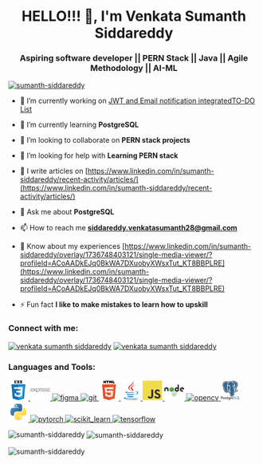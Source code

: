 <h1 align="center">HELLO!!! 👋, I'm Venkata Sumanth Siddareddy</h1>
<h3 align="center">Aspiring software developer || PERN Stack || Java || Agile Methodology || AI-ML</h3>

<p align="left"> <a href="https://github.com/ryo-ma/github-profile-trophy"><img src="https://github-profile-trophy.vercel.app/?username=sumanth-siddareddy" alt="sumanth-siddareddy" /></a> </p>

- 🔭 I’m currently working on [JWT and Email notification integratedTO-DO List](https://github.com/Sumanth-Siddareddy/RealTime_TODO)

- 🌱 I’m currently learning **PostgreSQL**

- 👯 I’m looking to collaborate on **PERN stack projects**

- 🤝 I’m looking for help with **Learning PERN stack**

- 📝 I write articles on [https://www.linkedin.com/in/sumanth-siddareddy/recent-activity/articles/](https://www.linkedin.com/in/sumanth-siddareddy/recent-activity/articles/)

- 💬 Ask me about **PostgreSQL**

- 📫 How to reach me **siddareddy.venkatasumanth28@gmail.com**

- 📄 Know about my experiences [https://www.linkedin.com/in/sumanth-siddareddy/overlay/1736748403121/single-media-viewer/?profileId=ACoAADkEJq0BkWA7DXuobyXWsxTut_KT8BBPLRE](https://www.linkedin.com/in/sumanth-siddareddy/overlay/1736748403121/single-media-viewer/?profileId=ACoAADkEJq0BkWA7DXuobyXWsxTut_KT8BBPLRE)

- ⚡ Fun fact **I like to make mistakes to learn how to upskill**

<h3 align="left">Connect with me:</h3>
<p align="left">
<a href="https://www.linkedin.com/in/sumanth-siddareddy/" target="blank"><img align="center" src="https://raw.githubusercontent.com/rahuldkjain/github-profile-readme-generator/master/src/images/icons/Social/linked-in-alt.svg" alt="venkata sumanth siddareddy" height="30" width="40" /></a>
<a href="https://leetcode.com/u/Sumanth-Siddareddy/" target="blank"><img align="center" src="https://raw.githubusercontent.com/rahuldkjain/github-profile-readme-generator/master/src/images/icons/Social/leet-code.svg" alt="venkata sumanth siddareddy" height="30" width="40" /></a>
<!-- <a href="https://auth.geeksforgeeks.org/user/venkata sumanth siddareddy" target="blank"><img align="center" src="https://raw.githubusercontent.com/rahuldkjain/github-profile-readme-generator/master/src/images/icons/Social/geeks-for-geeks.svg" alt="venkata sumanth siddareddy" height="30" width="40" /></a> -->
</p>

<h3 align="left">Languages and Tools:</h3>
<p align="left"> <a href="https://www.w3schools.com/css/" target="_blank" rel="noreferrer"> <img src="https://raw.githubusercontent.com/devicons/devicon/master/icons/css3/css3-original-wordmark.svg" alt="css3" width="40" height="40"/> </a> <a href="https://expressjs.com" target="_blank" rel="noreferrer"> <img src="https://raw.githubusercontent.com/devicons/devicon/master/icons/express/express-original-wordmark.svg" alt="express" width="40" height="40"/> </a> <a href="https://www.figma.com/" target="_blank" rel="noreferrer"> <img src="https://www.vectorlogo.zone/logos/figma/figma-icon.svg" alt="figma" width="40" height="40"/> </a> <a href="https://git-scm.com/" target="_blank" rel="noreferrer"> <img src="https://www.vectorlogo.zone/logos/git-scm/git-scm-icon.svg" alt="git" width="40" height="40"/> </a> <a href="https://www.w3.org/html/" target="_blank" rel="noreferrer"> <img src="https://raw.githubusercontent.com/devicons/devicon/master/icons/html5/html5-original-wordmark.svg" alt="html5" width="40" height="40"/> </a> <a href="https://www.java.com" target="_blank" rel="noreferrer"> <img src="https://raw.githubusercontent.com/devicons/devicon/master/icons/java/java-original.svg" alt="java" width="40" height="40"/> </a> <a href="https://developer.mozilla.org/en-US/docs/Web/JavaScript" target="_blank" rel="noreferrer"> <img src="https://raw.githubusercontent.com/devicons/devicon/master/icons/javascript/javascript-original.svg" alt="javascript" width="40" height="40"/> </a> <a href="https://nodejs.org" target="_blank" rel="noreferrer"> <img src="https://raw.githubusercontent.com/devicons/devicon/master/icons/nodejs/nodejs-original-wordmark.svg" alt="nodejs" width="40" height="40"/> </a> <a href="https://opencv.org/" target="_blank" rel="noreferrer"> <img src="https://www.vectorlogo.zone/logos/opencv/opencv-icon.svg" alt="opencv" width="40" height="40"/> </a> <a href="https://www.postgresql.org" target="_blank" rel="noreferrer"> <img src="https://raw.githubusercontent.com/devicons/devicon/master/icons/postgresql/postgresql-original-wordmark.svg" alt="postgresql" width="40" height="40"/> </a> <a href="https://www.python.org" target="_blank" rel="noreferrer"> <img src="https://raw.githubusercontent.com/devicons/devicon/master/icons/python/python-original.svg" alt="python" width="40" height="40"/> </a> <a href="https://pytorch.org/" target="_blank" rel="noreferrer"> <img src="https://www.vectorlogo.zone/logos/pytorch/pytorch-icon.svg" alt="pytorch" width="40" height="40"/> </a> <a href="https://scikit-learn.org/" target="_blank" rel="noreferrer"> <img src="https://upload.wikimedia.org/wikipedia/commons/0/05/Scikit_learn_logo_small.svg" alt="scikit_learn" width="40" height="40"/> </a> <a href="https://www.tensorflow.org" target="_blank" rel="noreferrer"> <img src="https://www.vectorlogo.zone/logos/tensorflow/tensorflow-icon.svg" alt="tensorflow" width="40" height="40"/> </a> </p>

<p><img align="left" src="https://github-readme-stats.vercel.app/api/top-langs?username=sumanth-siddareddy&show_icons=true&locale=en&layout=compact" alt="sumanth-siddareddy" /></p>

<p>&nbsp;<img align="center" src="https://github-readme-stats.vercel.app/api?username=sumanth-siddareddy&show_icons=true&locale=en" alt="sumanth-siddareddy" /></p>

<p><img align="center" src="https://github-readme-streak-stats.herokuapp.com/?user=sumanth-siddareddy&" alt="sumanth-siddareddy" /></p>
